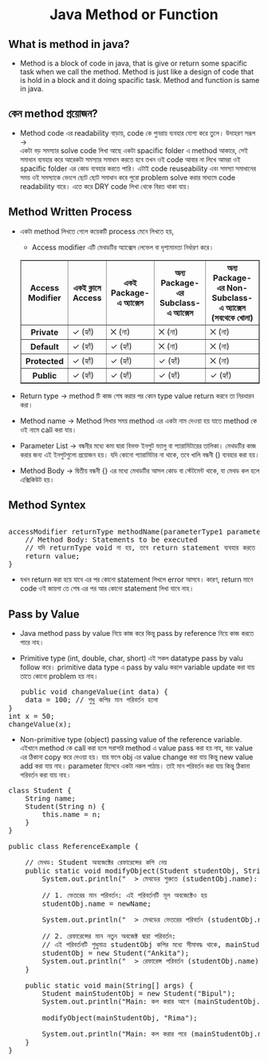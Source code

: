 <h1 align="center">Java Method or Function </h1>

## What is method in java?
- Method is a block of code in java, that is give or return some spacific task when we call the method. Method is just like a design of code that is hold in a block and it doing spacific task. Method and function is same in java. 
## কেন method প্রয়োজন?
- Method code এর readability বাড়ায়, code কে পুনরায় ব্যবহার যোগ্য করে তুলে। উদাহরণ সরূপ -> <br> 
একটা বড় সমস্যার solve code লিখা আছে একটা spacific folder এ method আকারে, সেই সমাধান ব্যবহার করে আরেকটা সমস্যার সমাধান করতে হবে তখন ওই code আবার না লিখে আমরা ওই spacific folder এর কোড ব্যবহার করতে পারি। এটাই code reuseability এবং সমস্যা সমাধানের সময় ওই সমস্যাকে ভেংগে ছোট ছোট সমাধান করে পুরো problem solve করার মাধ্যমে code readability বারে। এতে করে DRY code লিখা থেকে বিরত থাকা যায়। 

## Method Written Process
- একটা method লিখতে গেলে কয়েকটি process মেনে লিখতে হয়,
    - Access modifier এটি মেথডটির অ্যাক্সেস লেভেল বা দৃশ্যমানতা নির্ধারণ করে। <br>
    <table border="1">
    <thead>
    <tr>
        <th> Access Modifier </th>
        <th> একই ক্লাসে Access </th>
        <th> একই Package-এ অ্যাক্সেস </th>
        <th> অন্য Package-এর Subclass-এ অ্যাক্সেস </th>
        <th> অন্য Package-এর Non-Subclass-এ অ্যাক্সেস (সবথেকে খোলা) </th>
    </tr>
    </thead>
    <tbody>
    <tr>
        <th> Private </th> 
        <td> ✓ (হ্যাঁ) </td>
        <td> ✕ (না) </td>
        <td> ✕ (না) </td>
        <td> ✕ (না) </td> 
    </tr>
    <tr>
        <th> Default </th>
        <td> ✓ (হ্যাঁ) </td>
        <td> ✓ (হ্যাঁ) </td>
        <td> ✕ (না) </td>
        <td> ✕ (না) </td>  
    </tr>
    <tr>
        <th> Protected </th>
        <td> ✓ (হ্যাঁ) </td>
        <td> ✓ (হ্যাঁ) </td>
        <td> ✓ (হ্যাঁ) </td>
        <td> ✕ (না) </td> 
    </tr>
    <tr>
        <th> Public </th>
        <td> ✓ (হ্যাঁ) </td>
        <td> ✓ (হ্যাঁ) </td>
        <td> ✓ (হ্যাঁ) </td>
        <td> ✓ (হ্যাঁ) </td> 
    </tr>
    </tbody>

    </table>
- Return type -> method টি কাজ শেষ করার পর কোন type value return করবে তা নিরধারন করা।
- Method name -> Method লিখার সময় method এর একটা নাম দেওয়া হয় যাতে method কে ওই নামে call করা যায়।
- Parameter List -> বন্ধনীর মধ্যে কমা দ্বারা বিভক্ত ইনপুট ভ্যালু বা প্যারামিটারের তালিকা। মেথডটির কাজ করার জন্য এই ইনপুটগুলো প্রয়োজন হয়। যদি কোনো প্যারামিটার না থাকে, তবে খালি বন্ধনী () ব্যবহার করা হয়।
- Method Body ->  দ্বিতীয় বন্ধনী {} এর মধ্যে মেথডটির আসল কোড বা স্টেটমেন্ট থাকে, যা মেথড কল হলে এক্সিকিউট হয়।

## Method Syntex
<pre> 
accessModifier returnType methodName(parameterType1 parameterName1, parameterType2 parameterName2, ...) {
    // Method Body: Statements to be executed
    // যদি returnType void না হয়, তবে return statement ব্যবহার করতে হবে
    return value; 
}
</pre>
- যখন return করা হয়ে যাবে এর পর কোনো statement লিখলে error আসবে। কারণ, return মানে code ওই জায়গা তে শেষ এর পর আর কোনো statement লিখা যাবে নাহ। 

## Pass by Value
- Java method pass by value নিয়ে কাজ করে কিন্তু pass by reference নিয়ে কাজ করতে পারে নাহ।

- Primitive type (int, double, char, short) এই সকল datatype pass by valu follow করে। primitive data type এ pass by valu করলে variable update করা যায় তাতে কোনো problem হয় নাহ।
<pre>
   public void changeValue(int data) {
    data = 100; // শুধু কপির মান পরিবর্তন হলো
}
int x = 50;
changeValue(x);
</pre>
- Non-primitive type (object) passing value of the reference variable. এইখানে method কে call করা হলে সরাসরি method এ value pass করা হয় নাহ, বরং value এর ঠিকানা copy করে দেওয়া হয়। যার ফলে obj এর value change করা যায় কিন্তু new value add করা যায় নাহ। parameter হিসেবে একটা নকল পাঠায়। তাই মান পরিবর্তন করা যায় কিন্তু ঠিকানা পরিবর্তন করা যায় নাহ। 
<pre>
class Student {
    String name;
    Student(String n) {
        this.name = n;
    }
}

public class ReferenceExample {

    // মেথড: Student অবজেক্টের রেফারেন্সের কপি নেয়
    public static void modifyObject(Student studentObj, String newName) {
        System.out.println("  > মেথডের শুরুতে (studentObj.name): " + studentObj.name);

        // 1. ভেতরের মান পরিবর্তন: এই পরিবর্তনটি মূল অবজেক্টেও হয়
        studentObj.name = newName; 

        System.out.println("  > মেথডের ভেতরের পরিবর্তন (studentObj.name): " + studentObj.name);
        
        // 2. রেফারেন্সের মান নতুন অবজেক্ট দ্বারা পরিবর্তন: 
        // এই পরিবর্তনটি শুধুমাত্র studentObj কপির মধ্যে সীমাবদ্ধ থাকে, mainStudentObj কে প্রভাবিত করে না
        studentObj = new Student("Ankita"); 
        System.out.println("  > রেফারেন্স পরিবর্তন (studentObj.name): " + studentObj.name); 
    }

    public static void main(String[] args) {
        Student mainStudentObj = new Student("Bipul");
        System.out.println("Main: কল করার আগে (mainStudentObj.name): " + mainStudentObj.name); // আউটপুট: Bipul

        modifyObject(mainStudentObj, "Rima");

        System.out.println("Main: কল করার পরে (mainStudentObj.name): " + mainStudentObj.name); // আউটপুট: Rima
    }
}
</pre> 

